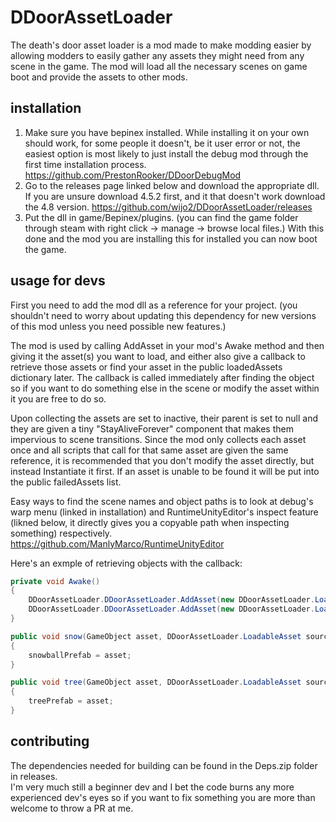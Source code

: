 # DDoorAssetLoader
The death's door asset loader is a mod made to make modding easier by allowing modders to easily gather any assets they might need from any scene in the game. The mod will load all the necessary scenes on game boot and provide the assets to other mods. 

## installation
1. Make sure you have bepinex installed. While installing it on your own should work, for some people it doesn't, be it user error or not, the easiest option is most likely to just install the debug mod through the first time installation process.
https://github.com/PrestonRooker/DDoorDebugMod
2. Go to the releases page linked below and download the appropriate dll. If you are unsure download 4.5.2 first, and it that doesn't work download the 4.8 version.
https://github.com/wijo2/DDoorAssetLoader/releases
3. Put the dll in game/Bepinex/plugins. (you can find the game folder through steam with right click -> manage -> browse local files.) With this done and the mod you are installing this for installed you can now boot the game.

## usage for devs
First you need to add the mod dll as a reference for your project. (you shouldn't need to worry about updating this dependency for new versions of this mod unless you need possible new features.)

The mod is used by calling AddAsset in your mod's Awake method and then giving it the asset(s) you want to load, and either also give a callback to retrieve those assets or find your asset in the public loadedAssets dictionary later. The callback is called immediately after finding the object so if you want to do something else in the scene or modify the asset within it you are free to do so.

Upon collecting the assets are set to inactive, their parent is set to null and they are given a tiny "StayAliveForever" component that makes them impervious to scene transitions. Since the mod only collects each asset once and all scripts that call for that same asset are given the same reference, it is recommended that you don't modify the asset directly, but instead Instantiate it first. If an asset is unable to be found it will be put into the public failedAssets list.

Easy ways to find the scene names and object paths is to look at debug's warp menu (linked in installation) and RuntimeUnityEditor's inspect feature (likned below, it directly gives you a copyable path when inspecting something) respectively.
https://github.com/ManlyMarco/RuntimeUnityEditor

Here's an exmple of retrieving objects with the callback:
```csharp
private void Awake()
{
    DDoorAssetLoader.DDoorAssetLoader.AddAsset(new DDoorAssetLoader.LoadableAsset("boss_betty", "Icicle"), snow);
    DDoorAssetLoader.DDoorAssetLoader.AddAsset(new DDoorAssetLoader.LoadableAsset("lvl_Tutorial", "R_BOSS/_CONTENTS/LVL/BigTree2 (9)"), tree);
}

public void snow(GameObject asset, DDoorAssetLoader.LoadableAsset source)
{
    snowballPrefab = asset;
}

public void tree(GameObject asset, DDoorAssetLoader.LoadableAsset source)
{
    treePrefab = asset;
}
```

## contributing
The dependencies needed for building can be found in the Deps.zip folder in releases.<br/>
I'm very much still a beginner dev and I bet the code burns any more experienced dev's eyes so if you want to fix something you are more than welcome to throw a PR at me.
